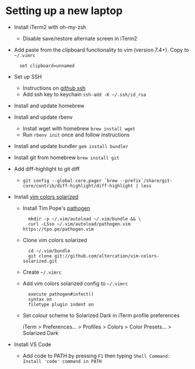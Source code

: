 Setting up a new laptop
===

* Install iTerm2 with oh-my-zsh
    * Disable save/restore alternate screen in iTerm2
* Add paste from the clipboard functionality to vim (version 7.4+).  Copy to `~/.vimrc`

        set clipboard=unnamed

* Set up SSH
    * Instructions on [github ssh][]
    * Add ssh key to keychain `ssh-add -K ~/.ssh/id_rsa`
* Install and update homebrew 
* Install and update rbenv
    * Install wget with homebrew `brew install wget`
    * Run `rbenv init` once and follow instructions
* Install and update bundler `gem install bundler`
* Install git from homebrew `brew install git`
* Add diff-highlight to git diff
    * ``git config --global core.pager `brew --prefix`/share/git-core/contrib/diff-highlight/diff-highlight | less``
* Install [vim colors solarized][]
    * Install Tim Pope's [pathogen][]

            mkdir -p ~/.vim/autoload ~/.vim/bundle && \
            curl -LSso ~/.vim/autoload/pathogen.vim https://tpo.pe/pathogen.vim

    * Clone vim colors solarized

            cd ~/.vim/bundle
            git clone git://github.com/altercation/vim-colors-solarized.git

    * Create `~/.vimrc`
    * Add vim colors solarized config to `~/.vimrc`

            execute pathogen#infect()
            syntax on
            filetype plugin indent on

    * Set colour scheme to Solarized Dark in iTerm profile preferences

        iTerm > Preferences... > Profiles > Colors > Color Presets... > Solarized Dark 

* Install VS Code
    * Add code to PATH by pressing `F1` then typing `Shell Command: Install 'code' command in PATH`

[vim colors solarized]: https://github.com/altercation/vim-colors-solarized "vim colors solarized"
[github ssh]: https://help.github.com/articles/generating-a-new-ssh-key-and-adding-it-to-the-ssh-agent/#platform-mac "generate new ssh key"
[pathogen]: https://github.com/tpope/vim-pathogen "Pathogen"
